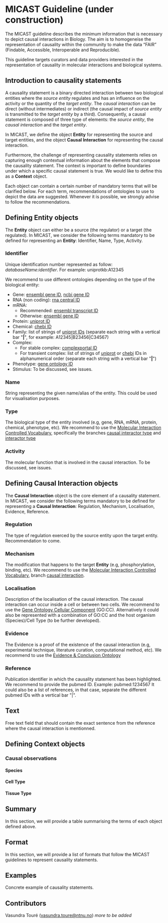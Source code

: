 # MICAST Guideline (under construction)

The MICAST guideline describes the minimum information  that is necessary to depict causal interactions in Biology. The aim is to homogeneise the representation of causality within the community to make the data “FAIR” (Findable, Accessible, Interoperable and Reproducible). 

This guideline targets curators and data providers interested in the representation of causality in molecular interactions and biological systems. 


## Introduction to causality statements

A causality statement is a binary directed interaction between two biological entities where the *source entity* regulates and has an influence on the activity or the quantity of the *target entity*. The *causal interaction* can be direct (without intermediates) or indirect (the causal impact of *source entity* is transmitted to the *target entity* by a third).
Consequently, a causal statement is composed of three type of elements: the *source entity*, the *causal interaction* and the *target entity*. 

In MICAST, we define the object __Entity__ for representing the source and target entities, and the object __Causal Interaction__ for representing the causal interaction. 

Furthermore, the challenge of representing causality statements relies on capturing enough contextual information about the elements that compose the causality statement. The context is important to define boundaries under which a specific causal statement is true. We would like to define this as a __Context__ object.


Each object can contain a certain number of mandatory terms that will be clarified below. For each term, recommendations of ontologies to use to depict the data are suggested. Whenever it is possible, we strongly advise to follow the recommendations.


## Defining __Entity__ objects 
The __Entity__ object can either be a source (the regulator) or a target (the regulated). In MICAST, we consider the following terms mandatory to be defined for representing an __Entity__: Identifier, Name, Type, Activity.

### Identifier
Unique identification number represented as follow: *databaseName:identifier*. For example: uniprotkb:A12345

We recommend to use different ontologies depending on the type of the biological entity:
* Gene: [ensembl gene ID](http://www.ensembl.org), [ncbi gene ID](https://www.ncbi.nlm.nih.gov/gene)
* RNA (non coding): [rna central ID](http://rnacentral.org/)
* mRNA: 
  * Recommended: [ensembl transcript ID](http://www.ensembl.org)
  * Otherwise: [ensembl gene ID](http://www.ensembl.org)
* Protein: [uniprot ID](http://www.uniprot.org/)
* Chemical: [chebi ID](https://www.ebi.ac.uk/chebi/)
* Family: list of strings of [uniprot IDs](http://www.uniprot.org/) (separate each string with a vertical bar "__|__", for example: A12345|B23456|C34567)
* Complex:
  * For stable complex: [complexportal ID](https://www.ebi.ac.uk/complexportal/home)
  * For transient complex: list of strings of [uniprot](http://www.uniprot.org/) or [chebi](https://www.ebi.ac.uk/chebi/) IDs in alphanumerical order (separate each string with a vertical bar "__|__") 
* Phenotype: [gene ontology ID](http://www.geneontology.org/)
* Stimulus: To be discussed, see issues.

### Name 
String representing the given name/alias of the entity. This could be used for visualisation purposes.

### Type
The biological type of the entity involved (e.g, gene, RNA, mRNA, protein, chemical, phenotype, etc). We recommend to use the [Molecular Interaction Controlled Vocabulary](https://www.ebi.ac.uk/ols/ontologies/mi), specifically the branches [causal interactor type](https://www.ebi.ac.uk/ols/ontologies/mi/terms?iri=http%3A%2F%2Fpurl.obolibrary.org%2Fobo%2FMI_2259) and [interactor type](https://www.ebi.ac.uk/ols/ontologies/mi/terms?iri=http%3A%2F%2Fpurl.obolibrary.org%2Fobo%2FMI_0313)

### Activity
The molecular function that is involved in the causal interaction. To be discussed, see issues.




## Defining __Causal Interaction__ objects
The __Causal Interaction__ object is the core element of a causality statement. In MICAST, we consider the following terms mandatory to be defined for representing a __Causal Interaction__: Regulation, Mechanism, Localisation, Evidence, Reference.

### Regulation 
The type of regulation exerced by the source entity upon the target entity. Recommendation to come.

### Mechanism
The modification that happens to the target __Entity__ (e.g, phosphorylation, binding, etc).  We recommend to use the [Molecular Interaction Controlled Vocabulary](https://www.ebi.ac.uk/ols/ontologies/mi), branch [causal interaction](https://www.ebi.ac.uk/ols/ontologies/mi/terms?iri=http%3A%2F%2Fpurl.obolibrary.org%2Fobo%2FMI_2233).

### Localisation 
Description of the localisation of the causal interaction. The causal interaction can occur inside a cell or between two cells. We recommend to use the [Gene Ontology Cellular Component](http://geneontology.org/) (GO:CC). Alternatively it could also be represented with a combination of GO:CC and the host organism (Species)/Cell Type (to be further developed).

### Evidence
The Evidence is a proof of the existence of the causal interaction (e.g, experimental technique, literature curation, computational method, etc). We recommend to use the [Evidence & Conclusion Ontology](http://www.evidenceontology.org/)

### Reference
Publication identifier in which the causality statement has been highlighted. We recommend to provide the pubmed ID. Example: pubmed:1234567
It could also be a list of references, in that case, separate the different pubmed IDs with a vertical bar "|".

## Text
Free text field that should contain the exact sentence from the reference where the causal interaction is mentionned. 

## Defining __Context__ objects
### Causal observations
#### Species
#### Cell Type
#### Tissue Type

## Summary
In this section, we will provide a table summarising the terms of each object defined above.

## Format
In this section, we will provide a list of formats that follow the MICAST guidelines to represent causality statements.
 
## Examples
Concrete example of causality statements. 

## Contributors
Vasundra Touré (vasundra.toure@ntnu.no)
*more to be added*
